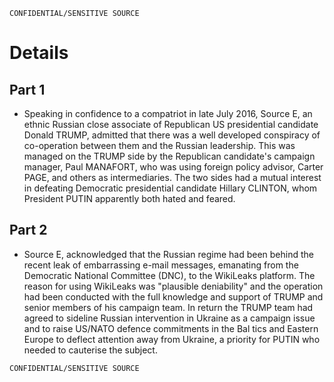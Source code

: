 ```
CONFIDENTIAL/SENSITIVE SOURCE
```

# Details

## Part 1

* Speaking in confidence to a compatriot in late July 2016, Source E, an ethnic Russian close associate of Republican US presidential candidate Donald TRUMP, admitted that there was a well developed conspiracy of co-operation between them and the Russian leadership. This was managed on the TRUMP side by the Republican candidate's campaign manager, Paul MANAFORT, who was using foreign policy advisor, Carter PAGE, and others as intermediaries. The two sides had a mutual interest in defeating Democratic presidential candidate Hillary CLINTON, whom President PUTIN apparently both hated and feared.

## Part 2

* Source E, acknowledged that the Russian regime had been behind the recent leak of embarrassing e-mail messages, emanating from the Democratic National Committee \(DNC\), to the WikiLeaks platform. The reason for using WikiLeaks was "plausible deniability" and the 
  operation had been conducted with the full knowledge and support of TRUMP and senior members of his campaign team. In return the TRUMP team had agreed to sideline Russian intervention in Ukraine as a campaign issue and to raise US/NATO defence commitments in the 
  Bal tics and Eastern Europe to deflect attention away from Ukraine, a priority for PUTIN who needed to cauterise the subject.



 





```
CONFIDENTIAL/SENSITIVE SOURCE
```



